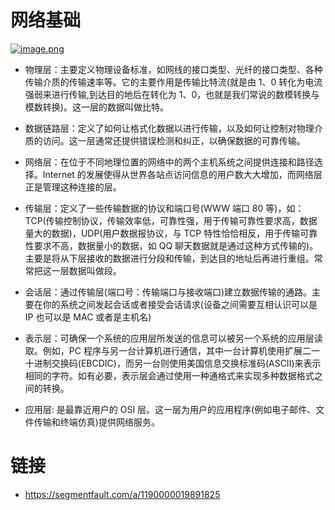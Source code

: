 # 网络基础

[![image.png](https://i.postimg.cc/tT00Xqns/image.png)](https://postimg.cc/gwKtsPDp)

- 物理层：主要定义物理设备标准，如网线的接口类型、光纤的接口类型、各种传输介质的传输速率等。它的主要作用是传输比特流(就是由 1、0 转化为电流强弱来进行传输,到达目的地后在转化为 1、0，也就是我们常说的数模转换与模数转换)。这一层的数据叫做比特。

- 数据链路层：定义了如何让格式化数据以进行传输，以及如何让控制对物理介质的访问。这一层通常还提供错误检测和纠正，以确保数据的可靠传输。

- 网络层：在位于不同地理位置的网络中的两个主机系统之间提供连接和路径选择。Internet 的发展使得从世界各站点访问信息的用户数大大增加，而网络层正是管理这种连接的层。

- 传输层：定义了一些传输数据的协议和端口号(WWW 端口 80 等)，如：TCP(传输控制协议，传输效率低，可靠性强，用于传输可靠性要求高，数据量大的数据)，UDP(用户数据报协议，与 TCP 特性恰恰相反，用于传输可靠性要求不高，数据量小的数据，如 QQ 聊天数据就是通过这种方式传输的)。 主要是将从下层接收的数据进行分段和传输，到达目的地址后再进行重组。常常把这一层数据叫做段。

- 会话层：通过传输层(端口号：传输端口与接收端口)建立数据传输的通路。主要在你的系统之间发起会话或者接受会话请求(设备之间需要互相认识可以是 IP 也可以是 MAC 或者是主机名)

- 表示层：可确保一个系统的应用层所发送的信息可以被另一个系统的应用层读取。例如，PC 程序与另一台计算机进行通信，其中一台计算机使用扩展二一十进制交换码(EBCDIC)，而另一台则使用美国信息交换标准码(ASCII)来表示相同的字符。如有必要，表示层会通过使用一种通格式来实现多种数据格式之间的转换。

- 应用层: 是最靠近用户的 OSI 层。这一层为用户的应用程序(例如电子邮件、文件传输和终端仿真)提供网络服务。

# 链接

- https://segmentfault.com/a/1190000019891825